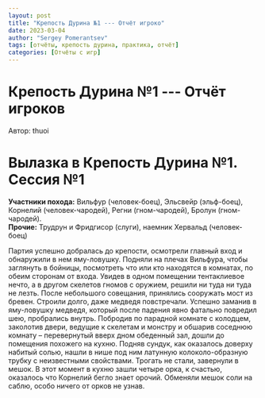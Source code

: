 ```yaml
---
layout: post
title: "Крепость Дурина №1 --- Отчёт игроко"
date: 2023-03-04
author: "Sergey Pomerantsev"
tags: [отчёты, крепость дурина, практика, отчёт]
categories: [Отчёты с игр]
---
```


# Крепость Дурина №1 --- Отчёт игроков

Автор: thuoi

# Вылазка в Крепость Дурина №1. Сессия №1

**Участники похода:** Вильфур (человек-боец), Эльсвейр (эльф-боец), Корнелий (человек-чародей), Регни (гном-чародей), Бролун (гном-чародей).  
**Прочие:** Трудрун и Фридгисор (слуги), наемник Хервальд (человек-боец)

Партия успешно добралась до крепости, осмотрели главный вход и обнаружили в нем яму-ловушку. Подняли на плечах Вильфура, чтобы заглянуть в бойницы, посмотреть что или кто находятся в комнатах, по обеим сторонам от входа. Увидев в одном помещении тентаклиевое нечто, а в другом скелетов гномов с оружием, решили ни туда ни туда не лезть. После небольшого совещания, принялись сооружать мост из бревен. Строили долго, даже медведя повстречали. Успешно заманив в яму-ловушку медведя, который после падения явно фатально повредил шею, пробрались внутрь. Побродив по парадной комнате с колодцем, заколотив двери, ведущие к скелетам и монстру и обшарив соседнюю комнату – перевернутый вверх дном обеденный зал, дошли до помещения похожего на кухню. Подняв сундук, как оказалось доверху набитый солью, нашли в нише под ним латунную колоколо-образную трубку с неизвестными свойствами. Трогать не стали, завернули в мешок. В этот момент в кухню зашли четыре орка, к счастью, оказалось что Корнелий бегло знает орочий. Обменяли мешок соли на саблю, особо ничего от орков не узнав. 
